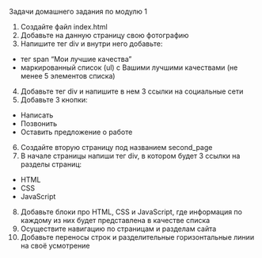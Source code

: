 Задачи домашнего задания по модулю 1

1. Создайте файл index.html
2. Добавьте на данную страницу свою фотографию
3. Напишите тег div и внутри него добавьте:
 - тег span “Мои лучшие качества”
 - маркированный список (ul) с Вашими лучшими качествами (не менее 5 элементов списка)
4. Добавьте тег div и напишите в нем 3 ссылки на социальные сети
5. Добавьте 3 кнопки:
 - Написать
 - Позвонить
 - Оставить предложение о работе
6. Создайте вторую страницу под названием second_page
7. В начале страницы напиши тег div,  в котором будет 3 ссылки на разделы страниц:
 - HTML
 - CSS
 - JavaScript
8. Добавьте блоки про HTML, CSS и JavaScript, где информация по каждому из них будет представлена в качестве списка
9. Осуществите навигацию по страницам и разделам сайта
10. Добавьте переносы строк и  разделительные горизонтальные линии на своё усмотрение

